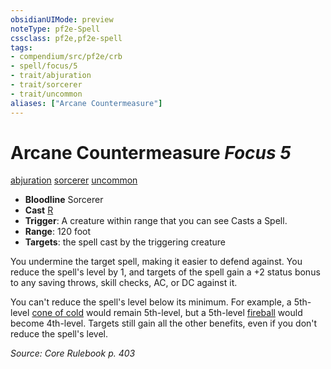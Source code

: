 ```yaml
---
obsidianUIMode: preview
noteType: pf2e-Spell
cssclass: pf2e,pf2e-spell
tags:
- compendium/src/pf2e/crb
- spell/focus/5
- trait/abjuration
- trait/sorcerer
- trait/uncommon
aliases: ["Arcane Countermeasure"]
---
```

# Arcane Countermeasure *Focus 5*   
[abjuration](rules/traits/abjuration.md "Abjuration School Trait")  [sorcerer](rules/traits/sorcerer.md "Sorcerer Class Trait")  [uncommon](rules/traits/uncommon.md "Uncommon Rarity Trait")  

- **Bloodline** Sorcerer
- **Cast** [R](rules/core-rulebook/chapter-9-playing-the-game.md#Actions "Reaction") 
- **Trigger**: A creature within range that you can see Casts a Spell.
- **Range**: 120 foot
- **Targets**: the spell cast by the triggering creature

You undermine the target spell, making it easier to defend against. You reduce the spell's level by 1, and targets of the spell gain a +2 status bonus to any saving throws, skill checks, AC, or DC against it.

You can't reduce the spell's level below its minimum. For example, a 5th-level [cone of cold](compendium/spells/cone-of-cold.md) would remain 5th-level, but a 5th-level [fireball](compendium/spells/fireball.md) would become 4th-level. Targets still gain all the other benefits, even if you don't reduce the spell's level.

*Source: Core Rulebook p. 403*